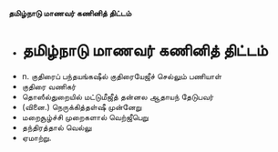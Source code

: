 **தமிழ்நாடு மாணவர் கணினித் திட்டம்**
- # தமிழ்நாடு மாணவர் கணினித் திட்டம்
- n. குதிரைப் பந்தயங்கஷீல் குதிரையேஜீச் செல்லும் பணியாள்
- குதிரை வணிகர்
- தொஸீல்துறையில் மட்டுமீஜீத் தன்னல ஆதாயந் தேடுபவர்
- (வினை.) நெருக்கித்தள்ஷீ முன்னேறு
- மறைசூழ்ச்சி முறைகளால் வெற்ஜீபெறு
- தந்திரத்தால் வெல்லு
- ஏமாற்று.

